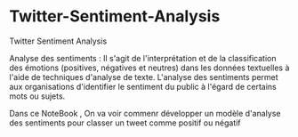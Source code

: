 # Twitter-Sentiment-Analysis
Twitter Sentiment Analysis

Analyse des sentiments :
Il s'agit de l'interprétation et de la classification des émotions (positives, négatives et neutres) dans les données textuelles à l'aide de techniques d'analyse de texte. L'analyse des sentiments permet aux organisations d'identifier le sentiment du public à l'égard de certains mots ou sujets.

Dans ce NoteBook , On va voir commenr développer un modèle d'analyse des sentiments pour classer un tweet comme positif ou négatif
